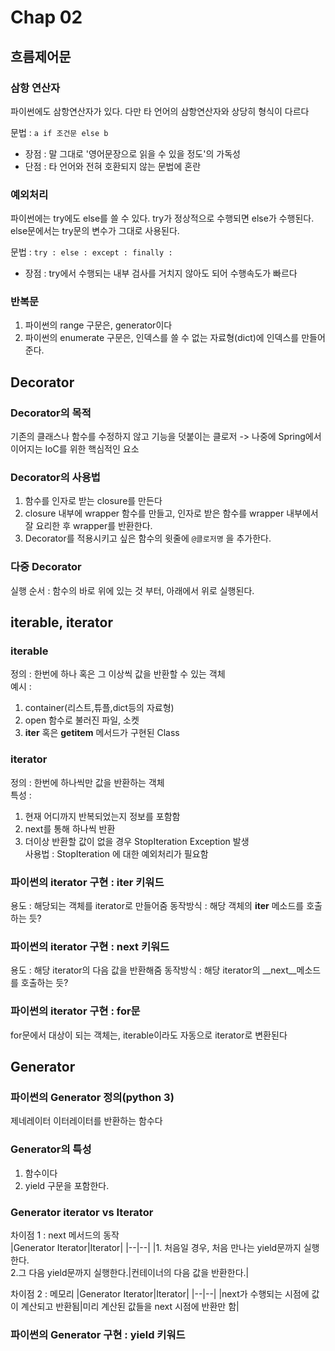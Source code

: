 # Chap 02
## 흐름제어문
### 삼항 연산자
파이썬에도 삼항연산자가 있다. 다만 타 언어의 삼항연산자와 상당히 형식이 다르다  

문법 : `a if 조건문 else b`

- 장점 : 말 그대로 '영어문장으로 읽을 수 있을 정도'의 가독성
- 단점 : 타 언어와 전혀 호환되지 않는 문법에 혼란

### 예외처리
파이썬에는 try에도 else를 쓸 수 있다. try가 정상적으로 수행되면 else가 수행된다.  
else문에서는 try문의 변수가 그대로 사용된다.

문법 : `try : else : except : finally : `  
- 장점 : try에서 수행되는 내부 검사를 거치지 않아도 되어 수행속도가 빠르다

### 반복문
1. 파이썬의 range 구문은, generator이다
2. 파이썬의 enumerate 구문은, 인덱스를 쓸 수 없는 자료형(dict)에 인덱스를 만들어 준다.

## Decorator 
### Decorator의 목적
기존의 클래스나 함수를 수정하지 않고 기능을 덧붙이는 클로저
-> 나중에 Spring에서 이어지는 IoC를 위한 핵심적인 요소
### Decorator의 사용법
1. 함수를 인자로 받는 closure를 만든다
2. closure 내부에 wrapper 함수를 만들고, 인자로 받은 함수를 wrapper 내부에서 잘 요리한 후 wrapper를 반환한다.
3. Decorator를 적용시키고 싶은 함수의 윗줄에 `@클로저명` 을 추가한다.
### 다중 Decorator
실행 순서 : 함수의 바로 위에 있는 것 부터, 아래에서 위로 실행된다.

## iterable, iterator
### iterable
정의 : 한번에 하나 혹은 그 이상씩 값을 반환할 수 있는 객체  
예시 : 
1. container(리스트,튜플,dict등의 자료형)
2. open 함수로 불러진 파일, 소켓
3. __iter__ 혹은 __getitem__ 메서드가 구현된 Class

### iterator
정의 : 한번에 하나씩만 값을 반환하는 객체  
특성 : 
1. 현재 어디까지 반복되었는지 정보를 포함함
2. next를 통해 하나씩 반환
3. 더이상 반환할 값이 없을 경우 StopIteration Exception 발생  
사용법 : StopIteration 에 대한 예외처리가 필요함

### 파이썬의 iterator 구현 : iter 키워드
용도 : 해당되는 객체를 iterator로 만들어줌
동작방식 : 해당 객체의 __iter__ 메소드를 호출하는 듯?

### 파이썬의 iterator 구현 : next 키워드
용도 : 해당 iterator의 다음 값을 반환해줌
동작방식 : 해당 iterator의 __next__메소드를 호출하는 듯?

### 파이썬의 iterator 구현 : for문
for문에서 대상이 되는 객체는, iterable이라도 자동으로 iterator로 변환된다

## Generator
### 파이썬의 Generator 정의(python 3)
제네레이터 이터레이터를 반환하는 함수다

### Generator의 특성
1. 함수이다
2. yield 구문을 포함한다.

### Generator iterator vs Iterator
차이점 1 : next 메서드의 동작  
|Generator Iterator|Iterator|
|--|--|
|1. 처음일 경우, 처음 만나는 yield문까지 실행한다.<br>2.그 다음 yield문까지 실행한다.|컨테이너의 다음 값을 반환한다.|

차이점 2 : 메모리
|Generator Iterator|Iterator|
|--|--|
|next가 수행되는 시점에 값이 계산되고 반환됨|미리 계산된 값들을 next 시점에 반환만 함|

### 파이썬의 Generator 구현 : yield 키워드
